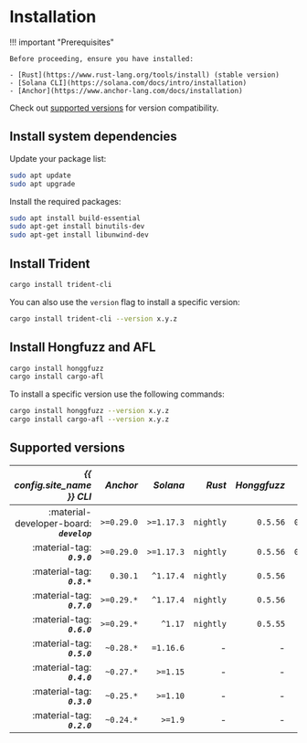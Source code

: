
# Installation

!!! important "Prerequisites"

    Before proceeding, ensure you have installed:

    - [Rust](https://www.rust-lang.org/tools/install) (stable version)
    - [Solana CLI](https://solana.com/docs/intro/installation)
    - [Anchor](https://www.anchor-lang.com/docs/installation)

  Check out [supported versions](#supported-versions) for version compatibility.

## Install system dependencies

Update your package list:

```bash
sudo apt update
sudo apt upgrade
```
Install the required packages:
```bash
sudo apt install build-essential
sudo apt-get install binutils-dev
sudo apt-get install libunwind-dev
```

## Install Trident

```bash
cargo install trident-cli
```

You can also use the `version` flag to install a specific version:
```bash
cargo install trident-cli --version x.y.z
```

## Install Hongfuzz and AFL

```bash
cargo install honggfuzz
cargo install cargo-afl
```
To install a specific version use the following commands:
```bash
cargo install honggfuzz --version x.y.z
cargo install cargo-afl --version x.y.z
```



## Supported versions

| ***{{ config.site_name }} CLI*** | ***Anchor*** | ***Solana*** | ***Rust*** | ***Honggfuzz*** | ***AFL*** |
|-:|-:|-:|-:|-:|-:|
| :material-developer-board: ***`develop`*** | `>=0.29.0` | `>=1.17.3` | `nightly` | `0.5.56` | `0.15.11` |
| :material-tag: ***`0.9.0`*** | `>=0.29.0` | `>=1.17.3` | `nightly` | `0.5.56` | `0.15.11` |
| :material-tag: ***`0.8.*`*** | `0.30.1` | `^1.17.4` | `nightly` | `0.5.56` | - |
| :material-tag: ***`0.7.0`*** | `>=0.29.*` | `^1.17.4` | `nightly` | `0.5.56` | - |
| :material-tag: ***`0.6.0`*** | `>=0.29.*` | `^1.17` | `nightly` | `0.5.55` | - |
| :material-tag: ***`0.5.0`*** | `~0.28.*` | `=1.16.6` | - | - | - |
| :material-tag: ***`0.4.0`*** | `~0.27.*` | `>=1.15`  | - | - | - |
| :material-tag: ***`0.3.0`*** | `~0.25.*` | `>=1.10`  | - | - | - |
| :material-tag: ***`0.2.0`*** | `~0.24.*` |  `>=1.9`  | - | - | - |

<!-- 1. To use Trident with Anchor 0.29.0, run the following commands from your project's root directory after Trident initialization:
```bash
cargo update anchor-client@0.30.0 --precise 0.29.0
cargo update anchor-spl@0.30.0 --precise 0.29.0
``` -->
